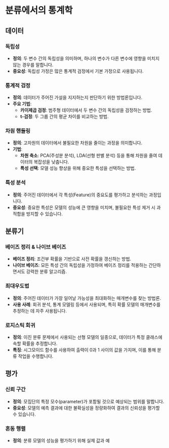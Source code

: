 # 분류에서의 통계학

## 데이터

### 독립성
- **정의**: 두 변수 간의 독립성을 의미하며, 하나의 변수가 다른 변수에 영향을 미치지 않는 경우를 말합니다.
- **중요성**: 독립성 가정은 많은 통계적 검정에서 기본 가정으로 사용됩니다.

### 통계적 검정
- **정의**: 데이터가 주어진 가설을 지지하는지 판단하기 위한 방법론입니다.
- **주요 기법**:
  - **카이제곱 검정**: 범주형 데이터에서 두 변수 간의 독립성을 검정하는 방법.
  - **t-검정**: 두 그룹 간의 평균 차이를 비교하는 방법.

### 차원 핸들링
- **정의**: 고차원의 데이터에서 불필요한 차원을 줄이는 과정을 의미합니다.
- **기법**:
  - **차원 축소**: PCA(주성분 분석), LDA(선형 판별 분석) 등을 통해 차원을 줄여 데이터의 복잡성을 낮춥니다.
  - **특성 선택**: 모델 성능 향상을 위해 중요한 특성을 선택하는 방법.

### 특성 분석
- **정의**: 주어진 데이터에서 각 특성(Feature)의 중요도를 평가하고 분석하는 과정입니다.
- **중요성**: 중요한 특성은 모델의 성능에 큰 영향을 미치며, 불필요한 특성 제거 시 과적합을 방지할 수 있습니다.

## 분류기

### 베이즈 정리 & 나이브 베이즈
- **베이즈 정리**: 조건부 확률을 기반으로 사전 확률을 갱신하는 방법.
- **나이브 베이즈**: 모든 특성 간의 독립성을 가정하여 베이즈 정리를 적용하는 간단하면서도 강력한 분류 알고리즘.

### 최대우도법
- **정의**: 주어진 데이터가 가장 일어날 가능성을 최대화하는 매개변수를 찾는 방법론.
- **사용 사례**: 회귀 분석, 통계 모델링 등에서 사용되며, 특히 확률 모델의 매개변수를 추정하는 데 자주 사용됩니다.

### 로지스틱 회귀
- **정의**: 이진 분류 문제에서 사용되는 선형 모델의 일종으로, 데이터가 특정 클래스에 속할 확률을 추정합니다.
- **특징**: 시그모이드 함수를 사용하여 출력이 0과 1 사이의 값을 가지며, 이를 통해 분류 작업을 수행합니다.

## 평가

### 신뢰 구간
- **정의**: 모집단의 특정 모수(parameter)가 포함될 것으로 예상되는 범위를 말합니다.
- **중요성**: 모델의 예측 결과에 대한 불확실성을 정량화하여 결과의 신뢰성을 평가할 수 있습니다.

### 혼동 행렬
- **정의**: 분류 모델의 성능을 평가하기 위해 실제 값과 예

